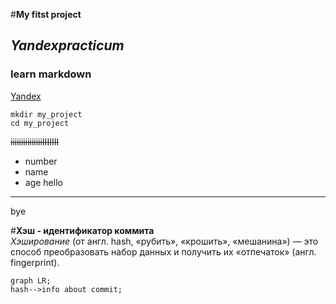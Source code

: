 #**My fitst project**
## *Yandexpracticum*
### learn markdown
[Yandex](https://dzen.ru/?yredirect=true "DZEN")
```
mkdir my_project
cd my_project

```
~~iiiiiiiiiiiiiiiIIIIIII~~
* number
* name
* age
hello
--------------------------------------
bye

#**Хэш - идентификатор коммита** <br>
*Хэширование* (от англ. hash, «рубить», «крошить», «мешанина») — это способ преобразовать набор данных и получить их «отпечаток» (англ. fingerprint).<br>

```mermaid
graph LR;
hash-->info about commit;
```


